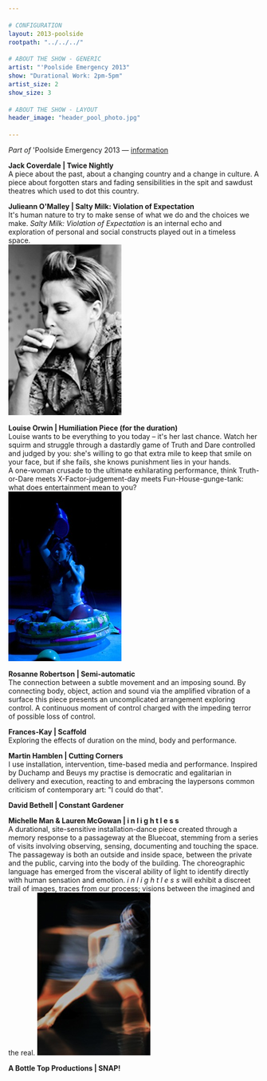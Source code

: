 ```yaml
---

# CONFIGURATION
layout: 2013-poolside
rootpath: "../../../"

# ABOUT THE SHOW - GENERIC
artist: "'Poolside Emergency 2013"
show: "Durational Work: 2pm-5pm"
artist_size: 2
show_size: 3

# ABOUT THE SHOW - LAYOUT
header_image: "header_pool_photo.jpg"

---
```

*Part of* 'Poolside Emergency 2013 — [information](/current/2013-poolside/index.html)       
          
**Jack Coverdale | Twice Nightly**   
A piece about the past, about a changing country and a change in culture. A piece about forgotten stars and fading sensibilities in the spit and sawdust theatres which used to dot this country.    
 
**Julieann O'Malley | Salty Milk: Violation of Expectation**   
It's human nature to try to make sense of what we do and the choices we make. *Salty Milk: Violation of Expectation* is an internal echo and exploration of personal and social constructs played out in a timeless space.        
![Julieann O'Malley](saltymilkbw1.jpg)                
    
**Louise Orwin | Humiliation Piece (for the duration)**    
Louise wants to be everything to you today – it's her last chance. Watch her squirm and struggle through a dastardly game of Truth and Dare controlled and judged by you: she's willing to go that extra mile to keep that smile on your face, but if she fails, she knows punishment lies in your hands.        
A one-woman crusade to the ultimate exhilarating performance, think Truth-or-Dare meets X-Factor-judgement-day meets Fun-House-gunge-tank: what does entertainment mean to you?    
![Louise Orwin](orwin.jpg)    
        
**Rosanne Robertson | Semi-automatic**    
The connection between a subtle movement and an imposing sound. By connecting body, object, action and sound via the amplified vibration of a surface this piece presents an uncomplicated arrangement exploring control. A continuous moment of control charged with the impeding terror of possible loss of control.
        
**Frances-Kay | Scaffold**     
Exploring the effects of duration on the mind, body and performance.    

**Martin Hamblen | Cutting Corners**    
I use installation, intervention, time-based media and performance. Inspired by Duchamp and Beuys my practise is democratic and egalitarian in delivery and execution, reacting to and embracing the laypersons common criticism of contemporary art: "I could do that".    

**David Bethell | Constant Gardener**    
        
**Michelle Man & Lauren McGowan | i n l i g h t l e s s**    
A durational, site-sensitive installation-dance piece created through a memory response to a passageway at the Bluecoat, stemming from a series of visits involving observing, sensing, documenting and touching the space. The passageway is both an outside and inside space, between the private and the public, carving into the body of the building. The choreographic language has emerged from the visceral ability of light to identify directly with human sensation and emotion. *i n l i g h t l e s s*  will exhibit a discreet trail of images, traces from our process; visions between the imagined and the real.
![inlightless](inlightless.jpg)    
        
**A Bottle Top Productions | SNAP!**   
        
